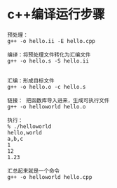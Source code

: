  # c++编译运行步骤
 
    预处理：
    g++ -o hello.ii -E hello.cpp

    编译：将预处理文件转化为汇编文件
    g++ -o hello.s -S hello.ii


    汇编：形成目标文件
    g++ -o hello.o -c hello.s

    链接： 把函数库导入进来，生成可执行文件
    g++ -o helloworld hello.o

    执行：
    % ./helloworld
    hello,world
    a,b,c
    1
    12
    1.23

    汇总起来就是一个命令
    g++ -o helloworld hello.cpp
